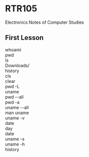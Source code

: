 # RTR105
Electronics Notes of Computer Studies
## First Lesson

whoami  
pwd  
ls  
Downloads/  
history  
cls  
clear  
pwd -L  
uname  
pwd --all  
pwd -a  
uname --all  
man uname  
uname -v  
date  
day  
date  
uname -s  
uname -h  
history  
 
